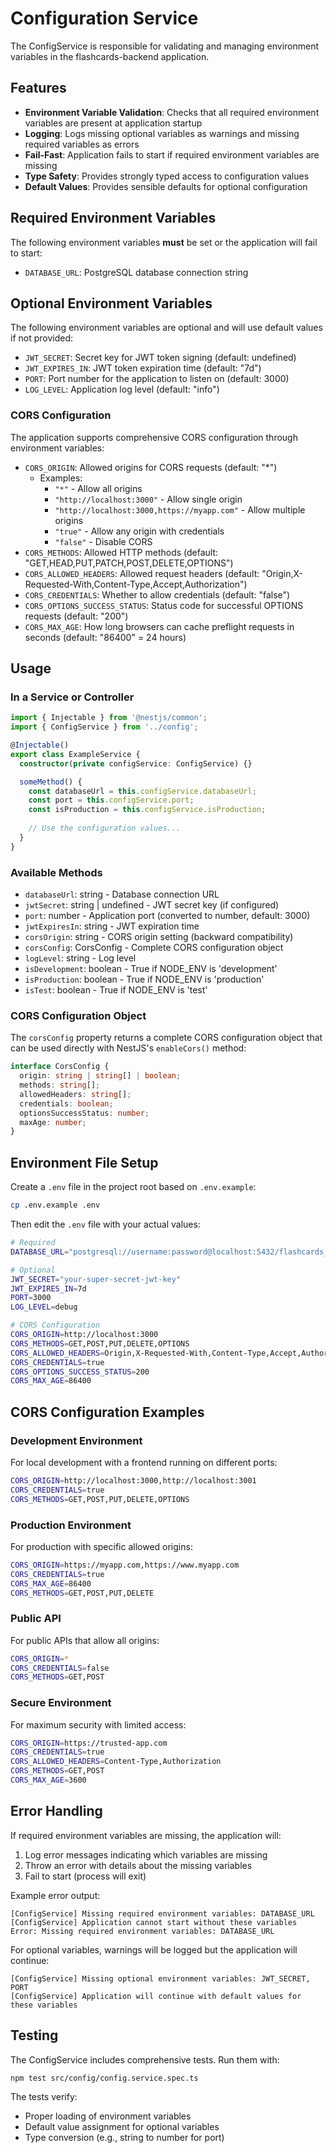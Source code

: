 # Configuration Service

The ConfigService is responsible for validating and managing environment variables in the flashcards-backend application.

## Features

- **Environment Variable Validation**: Checks that all required environment variables are present at application startup
- **Logging**: Logs missing optional variables as warnings and missing required variables as errors
- **Fail-Fast**: Application fails to start if required environment variables are missing
- **Type Safety**: Provides strongly typed access to configuration values
- **Default Values**: Provides sensible defaults for optional configuration

## Required Environment Variables

The following environment variables **must** be set or the application will fail to start:

- `DATABASE_URL`: PostgreSQL database connection string

## Optional Environment Variables

The following environment variables are optional and will use default values if not provided:

- `JWT_SECRET`: Secret key for JWT token signing (default: undefined)
- `JWT_EXPIRES_IN`: JWT token expiration time (default: "7d")
- `PORT`: Port number for the application to listen on (default: 3000)
- `LOG_LEVEL`: Application log level (default: "info")

### CORS Configuration

The application supports comprehensive CORS configuration through environment variables:

- `CORS_ORIGIN`: Allowed origins for CORS requests (default: "*")
  - Examples:
    - `"*"` - Allow all origins
    - `"http://localhost:3000"` - Allow single origin
    - `"http://localhost:3000,https://myapp.com"` - Allow multiple origins
    - `"true"` - Allow any origin with credentials
    - `"false"` - Disable CORS
- `CORS_METHODS`: Allowed HTTP methods (default: "GET,HEAD,PUT,PATCH,POST,DELETE,OPTIONS")
- `CORS_ALLOWED_HEADERS`: Allowed request headers (default: "Origin,X-Requested-With,Content-Type,Accept,Authorization")
- `CORS_CREDENTIALS`: Whether to allow credentials (default: "false")
- `CORS_OPTIONS_SUCCESS_STATUS`: Status code for successful OPTIONS requests (default: "200")
- `CORS_MAX_AGE`: How long browsers can cache preflight requests in seconds (default: "86400" = 24 hours)

## Usage

### In a Service or Controller

```typescript
import { Injectable } from '@nestjs/common';
import { ConfigService } from '../config';

@Injectable()
export class ExampleService {
  constructor(private configService: ConfigService) {}

  someMethod() {
    const databaseUrl = this.configService.databaseUrl;
    const port = this.configService.port;
    const isProduction = this.configService.isProduction;
    
    // Use the configuration values...
  }
}
```

### Available Methods

- `databaseUrl`: string - Database connection URL
- `jwtSecret`: string | undefined - JWT secret key (if configured)
- `port`: number - Application port (converted to number, default: 3000)
- `jwtExpiresIn`: string - JWT expiration time
- `corsOrigin`: string - CORS origin setting (backward compatibility)
- `corsConfig`: CorsConfig - Complete CORS configuration object
- `logLevel`: string - Log level
- `isDevelopment`: boolean - True if NODE_ENV is 'development'
- `isProduction`: boolean - True if NODE_ENV is 'production'
- `isTest`: boolean - True if NODE_ENV is 'test'

### CORS Configuration Object

The `corsConfig` property returns a complete CORS configuration object that can be used directly with NestJS's `enableCors()` method:

```typescript
interface CorsConfig {
  origin: string | string[] | boolean;
  methods: string[];
  allowedHeaders: string[];
  credentials: boolean;
  optionsSuccessStatus: number;
  maxAge: number;
}
```

## Environment File Setup

Create a `.env` file in the project root based on `.env.example`:

```bash
cp .env.example .env
```

Then edit the `.env` file with your actual values:

```bash
# Required
DATABASE_URL="postgresql://username:password@localhost:5432/flashcards_db"

# Optional  
JWT_SECRET="your-super-secret-jwt-key"
JWT_EXPIRES_IN=7d
PORT=3000
LOG_LEVEL=debug

# CORS Configuration
CORS_ORIGIN=http://localhost:3000
CORS_METHODS=GET,POST,PUT,DELETE,OPTIONS
CORS_ALLOWED_HEADERS=Origin,X-Requested-With,Content-Type,Accept,Authorization
CORS_CREDENTIALS=true
CORS_OPTIONS_SUCCESS_STATUS=200
CORS_MAX_AGE=86400
```

## CORS Configuration Examples

### Development Environment

For local development with a frontend running on different ports:

```bash
CORS_ORIGIN=http://localhost:3000,http://localhost:3001
CORS_CREDENTIALS=true
CORS_METHODS=GET,POST,PUT,DELETE,OPTIONS
```

### Production Environment

For production with specific allowed origins:

```bash
CORS_ORIGIN=https://myapp.com,https://www.myapp.com
CORS_CREDENTIALS=true
CORS_MAX_AGE=86400
CORS_METHODS=GET,POST,PUT,DELETE
```

### Public API

For public APIs that allow all origins:

```bash
CORS_ORIGIN=*
CORS_CREDENTIALS=false
CORS_METHODS=GET,POST
```

### Secure Environment

For maximum security with limited access:

```bash
CORS_ORIGIN=https://trusted-app.com
CORS_CREDENTIALS=true
CORS_ALLOWED_HEADERS=Content-Type,Authorization
CORS_METHODS=GET,POST
CORS_MAX_AGE=3600
```

## Error Handling

If required environment variables are missing, the application will:

1. Log error messages indicating which variables are missing
2. Throw an error with details about the missing variables
3. Fail to start (process will exit)

Example error output:

```text
[ConfigService] Missing required environment variables: DATABASE_URL
[ConfigService] Application cannot start without these variables
Error: Missing required environment variables: DATABASE_URL
```

For optional variables, warnings will be logged but the application will continue:

```text
[ConfigService] Missing optional environment variables: JWT_SECRET, PORT
[ConfigService] Application will continue with default values for these variables
```

## Testing

The ConfigService includes comprehensive tests. Run them with:

```bash
npm test src/config/config.service.spec.ts
```

The tests verify:

- Proper loading of environment variables
- Default value assignment for optional variables
- Type conversion (e.g., string to number for port)
